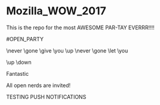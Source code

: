 # Mozilla_WOW_2017
This is the repo for the most AWESOME PAR-TAY EVERRR!!!!

\#OPEN_PARTY

\never
\gone
\give
\you
\up
\never
\gone
\let
\you

\up
\down

Fantastic

All open nerds are invited!

TESTING PUSH NOTIFICATIONS
